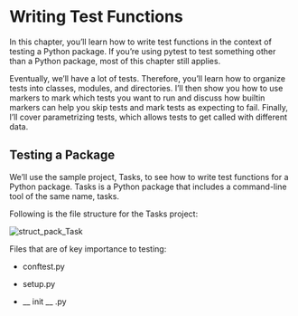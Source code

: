 # Writing Test Functions

In this chapter, you’ll learn how to write test functions in the context of testing a
Python package. If you’re using pytest to test something other than a Python package, most of this chapter still applies.

Eventually, we’ll have a lot of tests. Therefore, you’ll learn how to organize
tests into classes, modules, and directories. I’ll then show you how to use
markers to mark which tests you want to run and discuss how builtin markers
can help you skip tests and mark tests as expecting to fail. Finally, I’ll cover
parametrizing tests, which allows tests to get called with different data.

## Testing a Package

We’ll use the sample project, Tasks, to see how to write test functions for a Python package. Tasks is a
Python package that includes a command-line tool of the same name, tasks.

Following is the file structure for the Tasks project:

![struct_pack_Task](https://user-images.githubusercontent.com/37953610/59927824-397a3a80-9435-11e9-9048-3129ffca265e.JPG)

Files that are of key importance to testing:

- conftest.py

- setup.py

- __ init __ .py
